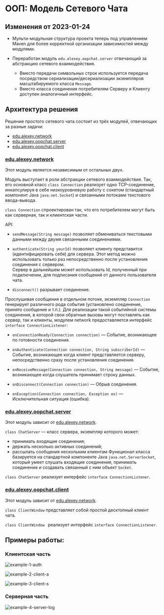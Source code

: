 # ООП: Модель Сетевого Чата

## Изменения от 2023-01-24

* Мульти-модульная структура проекта теперь под управлением Maven для более корректной организации зависимостей между модулями.

* Переработан модуль `edu.alexey.oopchat.server` отвечающий за абстракцию сетевого взаимодействия.
	* Вместо передачи символьных строк используется передача посредством  сериализации/десериализации экземпляров масштабируемого класса `Message`.
	* Вместо класса соединения потребителям Серверу и Клиенту доступен аналогичный интерфейс.

## Архитектура решения

Решение простого сетевого чата состоит из трёх модулей, отвечающих за разные задачи:

* [edu.alexey.network](network/src/edu/alexey/network)
* [edu.alexey.oopchat.server](server/src/edu/alexey/oopchat/server)
* [edu.alexey.oopchat.client](client/src/edu/alexey/oopchat/client)

### [edu.alexey.network](network/src/edu/alexey/network)

Этот модуль является независимым от остальных двух.

Модуль выступает в роли абстракции сетевого взаимодействия. Так, его основной класс `class Connection` реализует одно TCP-соединение, инкапсулируя в себе низкоуровневую работу с сокетом (стандартный компонент Java `java.net.Socket`) и связанными потоками текстового ввода-вывода.

`class Connection` спроектирован так, что его потребителем могут быть как серверная, так и клиентская части.

API:

* `sendMessage(String message)` позволяет обмениваться текстовыми данными между двумя связанными соединениями.

* `authenticate(String yourId)` позволяет клиенту представится (идентифицировать себя) для сервера. Этот метод можно использовать только раз непосредственно после установления соединения с сервером.\
Сервер в дальнейшем может использовать Id, полученный при подключении, для подписания сообщений от данного пользователя чата.

* `disconnect()` разрывает соединение.

Прослушивая сообщения в отдельном потоке, экземпляр `Connection` генерирует различного рода события (установлено соединение, принято сообщение и т.п.). Для реализации такой событийной системы соединения, в которой свои обратные вызовы могут поставлять как сервер, так и клиенты, модулем network предоставляется интерфейс `interface ConnectionListener`:

* `onConnectionReady(Connection connection)` &mdash; Событие, возникающее по готовности соединения.

* `onAuthenticate(Connection connection, String subscriberId)` &mdash; Событие, возникающее когда клиент представляется серверу, непосредственно сразу после установления соединения.

* `onReceiveMessage(Connection connection, String message)` &mdash; Событие, возникающее когда слушатель принимает строку данных.

* `onDisconnect(Connection connection)` &mdash; Обрыв соединения.

* `onException(Connection connection, Exception ex)` &mdash; Исключительная ситуация (ошибка).


### [edu.alexey.oopchat.server](server/src/edu/alexey/oopchat/server)

Этот модуль зависит от [edu.alexey.network](network/src/edu/alexey/network).

`class ChatServer` &mdash; класс сервера, экземпляр которого может:
* принимать входящие соединения;
* держать несколько активных соединений;
* рассылать сообщения нескольким клиентам
Функционал класса базируется на стандартной компоненте Java `java.net.ServerSocket`, который умеет слушать входящие соединения, принимать соединение и создавать связанный с ним объект `Socket`.

`class ChatServer` реализует интерфейс `interface ConnectionListener`.

### [edu.alexey.oopchat.client](client/src/edu/alexey/oopchat/client)

Этот модуль зависит от [edu.alexey.network](network/src/edu/alexey/network).

`class ClientWindow` представляет собой простой десктопный клиент чата.

`class ClientWindow ` реализует интерфейс `interface ConnectionListener`.

## Примеры работы:

### Клиентская часть

![example-1-auth](https://user-images.githubusercontent.com/109767480/210041194-fe039688-515c-402d-a56b-47fe2f08e76f.png)

![example-2-client-a](https://user-images.githubusercontent.com/109767480/210041195-cade05be-de9f-478d-9540-6582d3831747.png)

![example-3-client-s](https://user-images.githubusercontent.com/109767480/210041197-87ccd0a1-7a39-4e6d-9f26-c8b9a197a47f.png)

### Серверная часть

![example-4-server-log](https://user-images.githubusercontent.com/109767480/210041200-fcb2106b-4947-4947-9ecf-403920fd80b8.png)
